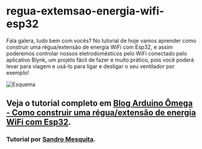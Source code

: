 # regua-extemsao-energia-wifi-esp32

Fala galera, tudo bem com vocês? No tutorial de hoje vamos aprender como construir uma régua/extensão de energia WiFi com Esp32, e assim poderemos controlar nossos eletrodomésticos pelo WiFi conectado pelo aplicativo Blynk, um projeto fácil de fazer e muito prático, pois você poderá levar para viagem e usá-lo para ligar e desligar o seu ventilador por exemplo!

![Esquema](https://blog.arduinoomega.com/wp-content/uploads/2021/07/regua-wifi-arduinoomega-1024x720.jpg)

## Veja o tutorial completo em [Blog Arduino Ômega - Como construir uma régua/extensão de energia WiFi com Esp32](https://blog.arduinoomega.com/como-construir-uma-regua-extensao-de-energia-wifi-com-esp32/).

### Tutorial por [Sandro Mesquita](https://www.instagram.com/profsandromesquita/).
